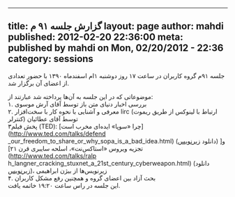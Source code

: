 ----------
title: گزارش جلسه ۹۱ م
layout: page
author: mahdi
published: 2012-02-20 22:36:00
meta: published by mahdi on Mon, 02/20/2012 - 22:36
category: sessions
----------
جلسه ۹۱م گروه کاربران در ساعت ۱۷ روز دوشنبه ۱‌ام اسفندماه ۱۳۹۰ با حضور تعدادی
از اعضای آن برگزار شد.  


<!--more-->



موضوعاتی که در این جلسه به آن‌ها پرداخته شد عبارتند از:  
۱. بررسی اخبار دنیای متن باز توسط آقای آرش موسوی  
۲. معرفی و آشنایی با نحوه کار با سخت‌افزار lirc (ارتباط با لینوکس از طریق
ریموت کنترلر) توسط آقای عطائیان  
۳پخش فیلم (TED): [چرا «سوپا» ایده‌ای مخرب است](http://www.ted.com/talks/defend
_our_freedom_to_share_or_why_sopa_is_a_bad_idea.html) (دانلود
[زیرنویس](http://s000.tinyupload.com/index.php?file_id=25856182827079194329))
و[ تجزیه ویروس «استاکس‌نت»، اسلحه سایبری قرن ۲۱](http://www.ted.com/talks/ralp
h_langner_cracking_stuxnet_a_21st_century_cyberweapon.html) (دانلود
[زیرنویس](http://s000.tinyupload.com/index.php?file_id=79417746894112542721))،
زیرنویس‌ها از بیژن ابراهیمی  
۴. بحث آزاد بین اعضای گروه و همچنین رفع مشکل کاربران  
این جلسه در راس ساعت ۱۹:۲۰ خاتمه یافت.
